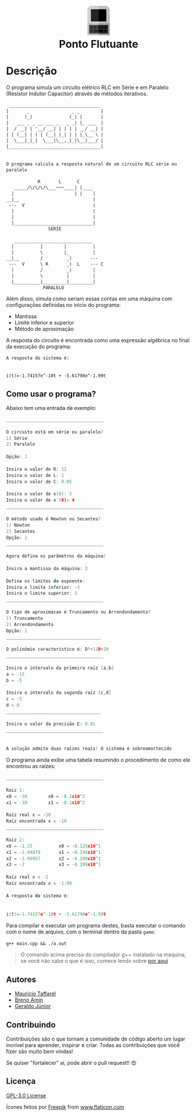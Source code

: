 <h1 align="center">
  <br>
  <a href="#"><img src="assets/old-computer.png" alt="Just a simple icon" width="80"></a>
  <br>
  Ponto Flutuante
  <br>
</h1>

# Descrição
O programa simula um circuito elétrico RLC em Série e em Paralelo (Resistor Indutor Capacitor) através de métodos iterativos.

```
 ___________________________________
|       _                _ _        |
|      (_)              (_) |       |
|   ___ _ _ __ ___ _   _ _| |_ ___  |
|  / __| | '__/ __| | | | | __/ __| |
| | (__| | | | (__| |_| | | |_\__ \ |
|  \___|_|_|  \___|\__,_|_|\__|___/ |
|___________________________________|


O programa calcula a resposta natural de um circuito RLC série ou paralelo

            R       L      C
   _____/\/\/\/\___⌒⌒⌒____| |____
  |                       | |    |
__|__                            |
 ---  V                          |
  |                              |
  |                              |
  |______________________________|
                SERIE

   ______________________________
  |          |        |          |
  |          \        |_         |
__|__        /         _)       ---
 ---  V      \ R       _)  L    --- C
  |          /         _)        |
  |          \         |         |
  |__________|_________|_________|
              PARALELO

```

Além disso, simula como seriam essas contas em uma máquina com configurações definidas no inicio do programa:

- Mantissa
- Limite inferior e superior
- Método de aproximação

A resposta do circuito é encontrada como uma expressão algébrica no final da execução do programa:
```
A resposta do sistema é:


i(t)=-1.74157e^-10t + -5.61798e^-1.99t
```

## Como usar o programa?
Abaixo tem uma entrada de exemplo:

```c
_____________________________________

O circuito está em série ou paralelo?
1) Série 
2) Paralelo

Opção: 1

Insira o valor de R: 12
Insira o valor de L: 1
Insira o valor de C: 0.05

Insira o valor de x(0): 5
Insira o valor de x'(0): 4
_____________________________________

O método usado é Newton ou Secantes? 
1) Newton 
2) Secantes
Opção: 1
_____________________________________

Agora defina os parâmetros da máquina!

Insira a mantissa da máquina: 3

Defina os limites do expoente:
Insira o limite inferior: -3
Insira o limite superior: 3
_____________________________________

O tipo de aproximacao é Truncamento ou Arrendondamento? 
1) Truncamento 
2) Arrendondamento
Opção: 1
____________________________________

O polinômio característico é: D²+12D+20
_____________________________________

Insira o intervalo da primeira raiz [a,b]
a = -15
b = -5

Insira o intervalo da segunda raiz [c,d]
c = -5
d = 0
____________________________________

Insira o valor da precisão E: 0.01
_____________________________________


A solução admite duas raízes reais! O sistema é sobreamortecido
```

O programa ainda exibe uma tabela resumindo o procedimento de como ele encontrou as raízes:

```c
_____________________________________

Raiz 1:
x0 = -10		x0 = -0.1x10^2
x1 = -10		x1 = -0.1x10^2

Raíz real x = -10
Raíz encontrada x = -10
_____________________________________

Raiz 2:
x0 = -1.25		    x0 = -0.125x10^1
x1 = -1.94079		x1 = -0.194x10^1
x2 = -1.99957		x2 = -0.199x10^1
x3 = -2		        x3 = -0.199x10^1

Raíz real x = -2
Raíz encontrada x = -1.99

A resposta do sistema é:


i(t)=-1.74157e^-10t + -5.61798e^-1.99t
```

Para compilar e executar um programa destes, basta executar o comando com o nome de arquivo, com o terminal dentro da pasta `game`:

```g++ main.cpp && ./a.out```

> O comando acima precisa do compilador g++ instalado na máquina, se você não sabe o que é isso, comece lendo sobre [por aqui](https://pt.wikipedia.org/wiki/GNU_Compiler_Collection)

## Autores
- [Maurício Taffarel](https://github.com/taffarel55/)
- [Breno Amin](https://github.com/brenoamin)
- [Geraldo Júnior](https://github.com/GeraldinJr)

## Contribuindo
Contribuições são o que tornam a comunidade de código aberto um lugar incrível para aprender, inspirar e criar. Todas as contribuições que você fizer são muito bem vindas! 

Se quiser "fortalecer" aí, pode abrir o pull request!! :heart_eyes:

## Licença
[GPL-3.0 License ](https://github.com/taffarel55/PontoFlutuante/blob/main/LICENSE)

<div>Ícones feitos por <a href="https://www.freepik.com" title="Freepik">Freepik</a> from <a href="https://www.flaticon.com/br/" title="Flaticon">www.flaticon.com</a></div>
